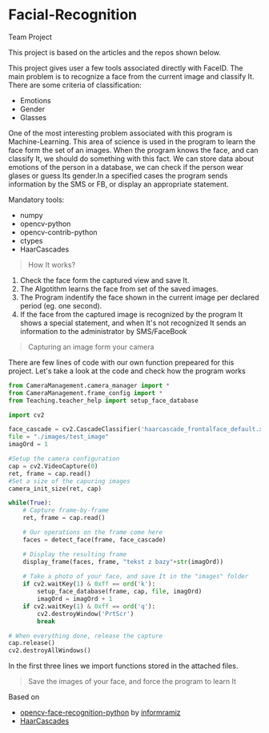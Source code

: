 # Facial-Recognition
Team Project

This project is based on the articles and the repos shown below.

This project gives user a few tools associated directly with FaceID. The main problem is to recognize a face from the current image and classify It. There are some criteria of classification:
- Emotions
- Gender
- Glasses

One of the most interesting problem associated with this program is Machine-Learning. This area of science is used in the program to learn the face form the set of an images. When the program knows the face, and can classify It, we should do something with this fact. We can store data about emotions of the person in a database, we can check if the person wear glases or guess Its gender.In a specified cases the program sends information by the SMS or FB, or display an appropriate statement. 

Mandatory tools:
- numpy
- opencv-python
- opencv-contrib-python
- ctypes
- HaarCascades

>How It works?
1. Check the face form the captured view and save It.
2. The Algotithm learns the face from set of the saved images.
3. The Program indentify the face shown in the current image per declared period (eg. one second).
4. If the face from the captured image is recognized by the program It shows a special statement, and when It's not recognized It sends an information to the administrator by SMS/FaceBook 
>Capturing an image form your camera

There are few lines of code with our own function prepeared for this project. Let's take a look at the code and check how the program works  

```python
from CameraManagement.camera_manager import *
from CameraManagement.frame_config import *
from Teaching.teacher_help import setup_face_database

import cv2

face_cascade = cv2.CascadeClassifier('haarcascade_frontalface_default.xml')
file = "./images/test_image"
imagOrd = 1

#Setup the camera configuration
cap = cv2.VideoCapture(0)
ret, frame = cap.read()
#Set a size of the capuring images 
camera_init_size(ret, cap)

while(True):
    # Capture frame-by-frame
    ret, frame = cap.read()

    # Our operations on the frame come here
    faces = detect_face(frame, face_cascade)

    # Display the resulting frame
    display_frame(faces, frame, "tekst z bazy"+str(imagOrd))
    
    # Take a photo of your face, and save It in the "images" folder
    if cv2.waitKey(1) & 0xff == ord('k'):
        setup_face_database(frame, cap, file, imagOrd)
        imagOrd = imagOrd + 1
    if cv2.waitKey(1) & 0xff == ord('q'):
        cv2.destroyWindow('PrtScr')
        break

# When everything done, release the capture
cap.release()
cv2.destroyAllWindows()

```

In the first three lines we import functions stored in the attached files.

>Save the images of your face, and force the program to learn It

Based on

- [opencv-face-recognition-python](https://github.com/informramiz/opencv-face-recognition-python) by
[informramiz](https://github.com/informramiz) 
- [HaarCascades](https://github.com/sightmachine/SimpleCV/tree/master/SimpleCV/Features/HaarCascades)
